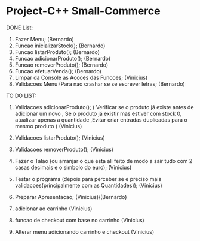# Project-C++ Small-Commerce
DONE List:

1.  Fazer Menu;  (Bernardo)
2.  Funcao inicializarStock();  (Bernardo)
3.  Funcao listarProduto();  (Bernardo)
4.  Funcao adicionarProduto();  (Bernardo)
5.  Funcao removerProduto();  (Bernardo)
6.  Funcao efetuarVenda();  (Bernardo)
8.  Limpar da Console as Accoes das Funcoes;  (Vinicius)
9.  Validacoes Menu  (Para nao crashar se se escrever letras;  (Bernardo)
 

TO DO LIST:

1.  Validacoes adicionarProduto(); ( Verificar se o produto já existe antes de adicionar um novo , Se o produto já existir mas estiver com stock 0, atualizar apenas a quantidade ,Evitar criar entradas duplicadas para o mesmo produto )  (Vinicius)

3.  Validacoes listarProduto();  (Vinicius)
4.  Validacoes removerProduto();  (Vinicius)
5.  Fazer o Talao (ou arranjar o que esta ali feito de modo a sair tudo com 2 casas decimais e o simbolo do euro);  (Vinicius)
6.  Testar o programa (depois para perceber se e preciso mais validacoes(principalmente com as Quantidades));  (Vinicius)
7.  Preparar Apresentacao; (Vinicius)/(Bernardo)
8. adicionar ao carrinho (Vinicius)
9. funcao de checkout com base no carrinho (Vinicius)
10. Alterar menu adicionando carrinho e checkout (Vinicius)
